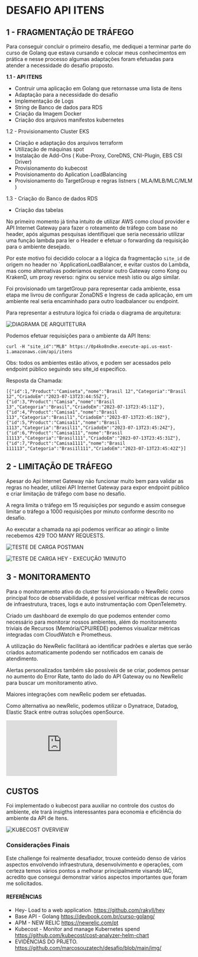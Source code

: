 
# DESAFIO API ITENS #

    

## 1 - FRAGMENTAÇÃO DE TRÁFEGO
 
Para conseguir concluir o primeiro desafio, me dediquei a terminar parte do curso de Golang que estava cursando e colocar meus conhecimentos em prática e nesse processo algumas adaptações foram efetuadas para atender a necessidade do desafio proposto.
  

**1.1 - API ITENS**

- Contruir uma aplicação em Golang que retornasse uma lista de itens
- Adaptação para a necessidade do desafio
- Implementação de Logs
- String de Banco de dados para RDS
- Criação da Imagem Docker
- Criação dos arquivos manifestos kubernetes
  
1.2 - Provisionamento Cluster EKS
- Criação e adaptação dos arquivos terraform
- Utilização de máquinas spot
- Instalação de Add-Ons ( Kube-Proxy, CoreDNS, CNI-Plugin, EBS CSI Driver)
- Provisionamento do kubecost
- Provisionamento do Aplication LoadBalancing
- Provisionamento do TargetGroup e regras listners ( MLA/MLB/MLC/MLM )
  
1.3 - Criação do Banco de dados RDS
- Criação das tabelas

No primeiro momento já tinha intuito de utilizar AWS como cloud provider e API Internet Gateway para fazer o roteamento de tráfego com base no header, após algumas pesquisas identifiquei que seria necessário utilizar uma função lambda para ler o Header e efetuar o forwarding da requisição para o ambiente desejado.

Por este motivo foi decidido colocar a a lógica da fragmentação `site_id` de origem no header no `ApplicationLoadBalancer, e evitar custos do Lambda, mas como alternativas poderíamos explorar outro Gateway como Kong ou KrakenD, um proxy reverso: nginx ou service mesh istio ou algo similar. 

Foi provisionado um targetGroup para representar cada ambiente, essa etapa me livrou de configurar ZonaDNS e Ingress de cada aplicação, em um ambiente real seria encaminhado para outro loadbalancer ou endpoint.

Para representar a estrutura lógica foi criada o diagrama de arquitetura:


![DIAGRAMA DE ARQUITETURA ](https://github.com/marcosouzatech/desafio/blob/main/img/arquitetura.png)


Podemos efetuar requisições para o ambiente da API Itens:
```
curl -H "site_id":"MLB" https://0p4ko8ndke.execute-api.us-east-1.amazonaws.com/api/itens
```
Obs: todos os ambientes estão ativos, e podem ser acessados pelo endpoint público seguindo seu site_id especifico.

Resposta da Chamada:
```
[{"id":1,"Product":"Camiseta","nome":"Brasil 12","Categoria":"Brasil 12","CriadoEm":"2023-07-13T23:44:55Z"},{"id":3,"Product":"Camisa","nome":"Brasil 13","Categoria":"Brasil","CriadoEm":"2023-07-13T23:45:11Z"},{"id":4,"Product":"Camisa1","nome":"Brasil 113","Categoria":"Brasil1","CriadoEm":"2023-07-13T23:45:19Z"},{"id":5,"Product":"Camisa11","nome":"Brasil 1113","Categoria":"Brasil11","CriadoEm":"2023-07-13T23:45:24Z"},{"id":6,"Product":"Camisa111","nome":"Brasil 11113","Categoria":"Brasil111","CriadoEm":"2023-07-13T23:45:31Z"},{"id":7,"Product":"Camisa1111","nome":"Brasil 111113","Categoria":"Brasi1l111","CriadoEm":"2023-07-13T23:45:42Z"}]

```

## 2 - LIMITAÇÃO DE TRÁFEGO

Apesar do Api Internet Gateway não funcionar muito bem para validar as regras no header, utilizei API Internet Gateway para expor endpoint público e criar limitação de tráfego com base no desafio.
  
A regra limita o tráfego em 15 requisições por segundo e assim consegue limitar o tráfego a 1000 requisições por minuto conforme descrito no desafio. 

Ao executar a chamada na api podemos verificar ao atingir o limite recebemos 429 TOO MANY REQUESTS.
  
![TESTE DE CARGA POSTMAN](https://github.com/marcosouzatech/desafio/blob/main/img/teste_postman.png)

![TESTE DE CARGA HEY - EXECUÇÃO 1MINUTO](https://github.com/marcosouzatech/desafio/blob/main/img/teste_hey.png)
  
## 3 - MONITORAMENTO

Para o monitoramento ativo do cluster foi provisionado o NewRelic como principal foco de observabilidade, é possivel verificar métricas de recursos de infraestrutura, traces, logs e auto instrumentação com OpenTelemetry. 

Criado um dashboard de exemplo do que podemos entender como necessário para monitorar nossos ambientes, além do monitoramento triviais de Recursos (Memória/CPU/REDE) podemos visualizar métricas integradas com CloudWatch e Prometheus. 

A utilização do NewRelic facilitará ao identificar padrões e alertas que serão criados automaticamente podendo ser notificados em canais de atendimento. 

Alertas personalizados também são possíveis de se criar, podemos pensar no aumento do Error Rate, tanto do lado do API Gateway ou no NewRelic para buscar um monitoramento ativo.

Maiores integrações com newRelic podem ser efetuadas. 

Como alternativa ao newRelic, podemos utilizar o Dynatrace, Datadog, Elastic Stack entre outras soluções openSource. 

![DASHBOARD - ARGENTINA](https://github.com/marcosouzatech/desafio/blob/main/img/dashboard_argentina.pdf)

## CUSTOS 

Foi implementado o kubecost para auxiliar no controle dos custos do ambiente, ele trará insigths interessantes para economia e eficiência do ambiente da API de Itens. 
  
![KUBECOST OVERVIEW](https://github.com/marcosouzatech/desafio/blob/main/img/kubecost.png)

### Considerações Finais
  
Este challenge foi realmente desafiador, trouxe conteúdo denso de vários aspectos envolvendo infraestrutura, desenvolvimento e operações, com certeza temos vários pontos a melhorar principalmente visando IAC, acredito que consegui demonstrar vários aspectos importantes que foram me solicitados. 
 
  

#### REFERÊNCIAS

- Hey- Load to a web application.
https://github.com/rakyll/hey
- Base API - Golang
https://devbook.com.br/curso-golang/
- APM - NEW RELIC
https://newrelic.com/pt
- Kubecost - Monitor and manage Kubernetes spend
https://github.com/kubecost/cost-analyzer-helm-chart
- EVIDÊNCIAS DO PRJETO.
https://github.com/marcosouzatech/desafio/blob/main/img/